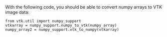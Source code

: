 With the following code, you should be able to convert numpy arrays to VTK image data:
```
from vtk.util import numpy_support
vtkarray = numpy_support.numpy_to_vtk(numpy_array)
numpy_array2 = numpy_support.vtk_to_numpy(vtkarray)
```